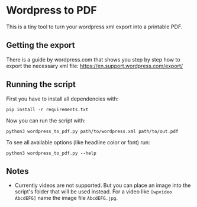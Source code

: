 # Wordpress to PDF

This is a tiny tool to turn your wordpress xml export into a printable PDF.

## Getting the export
There is a guide by wordpress.com that shows you step by step how to export the necessary xml file: https://en.support.wordpress.com/export/

## Running the script
First you have to install all dependencies with:

    pip install -r requirements.txt

Now you can run the script with:

    python3 wordpress_to_pdf.py path/to/wordpress.xml path/to/out.pdf

To see all available options (like headline color or font) run:

    python3 wordpress_to_pdf.py --help
    
## Notes
* Currently videos are not supported. But you can place an image into the script's folder that will be used instead. For a video like `[wpvideo AbcdEFG]` name the image file `AbcdEFG.jpg`.